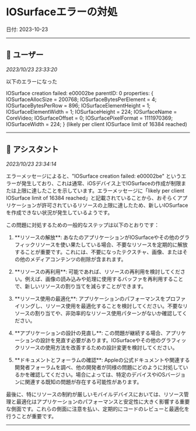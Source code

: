 # IOSurfaceエラーの対処

日付: 2023-10-23

---

## 👤 ユーザー
*2023/10/23 23:33:20*

以下のエラーになった

IOSurface creation failed: e00002be parentID: 0 properties: {
    IOSurfaceAllocSize = 200768;
    IOSurfaceBytesPerElement = 4;
    IOSurfaceBytesPerRow = 896;
    IOSurfaceElementHeight = 1;
    IOSurfaceElementWidth = 1;
    IOSurfaceHeight = 224;
    IOSurfaceName = CoreVideo;
    IOSurfaceOffset = 0;
    IOSurfacePixelFormat = 1111970369;
    IOSurfaceWidth = 224;
} (likely per client IOSurface limit of 16384 reached)

---

## 🤖 アシスタント
*2023/10/23 23:34:14*

エラーメッセージによると、"IOSurface creation failed: e00002be" というエラーが発生しており、これは通常、iOSデバイス上でIOSurfaceの作成が制限または上限に達したことを示しています。エラーメッセージに「likely per client IOSurface limit of 16384 reached」と記載されていることから、おそらくアプリケーションが許可されているリソースの上限に達したため、新しいIOSurfaceを作成できない状況が発生しているようです。

この問題に対処するための一般的なステップは以下のとおりです：

1. \*\*リソースの解放\*\*: あなたのアプリケーションがIOSurfaceやその他のグラフィックリソースを使い果たしている場合、不要なリソースを定期的に解放することが重要です。これには、不要になったテクスチャ、画像、またはその他のメディアコンテンツの削除が含まれます。

2. \*\*リソースの再利用\*\*: 可能であれば、リソースの再利用を検討してください。例えば、画像の読み込みや処理に使用するバッファを再利用することで、新しいリソースの割り当てを減らすことができます。

3. \*\*リソース使用の最適化\*\*: アプリケーションのパフォーマンスをプロファイリングし、リソース使用を最適化することを検討してください。不要なリソースの割り当てや、非効率的なリソース使用パターンがないか確認してください。

4. \*\*アプリケーションの設計の見直し\*\*: この問題が継続する場合、アプリケーションの設計を見直す必要があります。IOSurfaceやその他のグラフィックリソースの使用方法を改善するための設計変更を検討してください。

5. \*\*ドキュメントとフォーラムの確認\*\*: Appleの公式ドキュメントや関連する開発者フォーラムを調べ、他の開発者が同様の問題にどのように対処しているかを確認してください。場合によっては、特定のデバイスやiOSバージョンに関連する既知の問題が存在する可能性があります。

最後に、特にリソースの制約が厳しいモバイルデバイスにおいては、リソース管理と最適化はアプリケーションのパフォーマンスと安定性に大きく影響する重要な側面です。これらの側面に注意を払い、定期的にコードのレビューと最適化を行うことが重要です。

---
